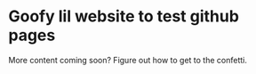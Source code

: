 # Goofy lil website to test github pages
More content coming soon?
Figure out how to get to the confetti.
